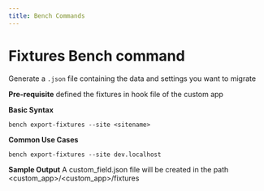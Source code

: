 ```yaml
---
title: Bench Commands
---
```


# Fixtures Bench command
Generate a `.json` file containing the data and settings you want to migrate

**Pre-requisite**
defined the fixtures in hook file of the custom app

**Basic Syntax**
```
bench export-fixtures --site <sitename>
```
**Common Use Cases**
```
bench export-fixtures --site dev.localhost
```

**Sample Output**
A custom_field.json file will be created in the path <custom_app>/<custom_app>/fixtures